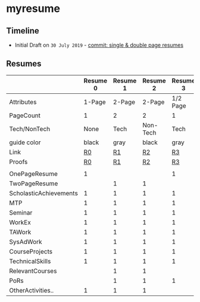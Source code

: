# myresume

## Timeline
- Initial Draft on `30 July 2019` - [commit: single & double page resumes][1]

## Resumes

|			| Resume 0	| Resume 1 	| Resume 2	| Resume 3	| Resume 4	|
|-----------------------|---------------|---------------|---------------|---------------|---------------|
| Attributes		|   1-Page	|   2-Page	|   2-Page	|   1/2 Page	|   1/2 Page	|
| PageCount		|   1		|   2		|   2		|   1		|   		|
| Tech/NonTech		|   None	|   Tech	|   Non-Tech	|   Tech	|   Non-Tech	|
| guide color		|   black	|   gray	|   black	|   gray	|   None	|
| Link			|   [R0][2]	|   [R1][3]	|   [R2][4]	|   [R3][5]	|   [R4][6]	|
| Proofs		|   [R0][7]	|   [R1][8]	|   [R2][9]	|   [R3][10]	|   [R4][11]	|
|                       |               |               |               |               |               |
|OnePageResume		|	1	|		|		|	1	|		|
|TwoPageResume		|               |       1       |       1       |               |      1        |
|ScholasticAchievements	|        1      |       1       |       1       |        1      |       1       |
|MTP			|        1      |        1      |       1       |        1      |       1       |
|Seminar		|        1      |         1     |       1       |        1      |        1      |
|WorkEx			|        1      |        1      |       1       |       1       |       1       |
|TAWork			|       1       |        1      |       1       |       1       |       1       |
|SysAdWork		|        1      |        1      |       1       |       1       |      1        |
|CourseProjects		|        1      |       1       |       1       |       1       |      1        |
|TechnicalSkills	|        1      |      1        |       1       |       1       |      1        |
|RelevantCourses	|               |      1        |       1       |               |      1        |
|PoRs			|               |      1        |       1       |      1        |      1        |
|OtherActivities..	|        1      |       1       |       1       |               |      1        |










[1]: https://github.com/TummanapallyAnuraag/myresume/commit/c751dc7b776f16abd24b8d81c66dfd1733d21ff3
[2]: 173079001-0/build/173079001-0.pdf
[3]: 173079001-1/build/173079001-1.pdf
[4]: 173079001-2/build/173079001-2.pdf
[5]: 173079001-3/build/173079001-3.pdf
[6]: 173079001-4/build/173079001-4.pdf
[7]: 173079001-0/verifications/build/173079001_0.pdf
[8]: 173079001-1/verifications/build/173079001_1.pdf
[9]: 173079001-2/verifications/build/173079001_2.pdf
[10]: 173079001-3/verifications/build/173079001_3.pdf
[11]: 173079001-4/verifications/build/173079001_4.pdf
